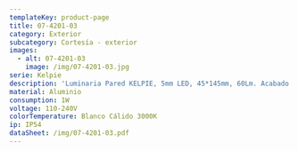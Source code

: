 ```yaml
---
templateKey: product-page
title: 07-4201-03
category: Exterior
subcategory: Cortesía - exterior
images:
  - alt: 07-4201-03
    image: /img/07-4201-03.jpg
serie: Kelpie
description: 'Luminaria Pared KELPIE, 5mm LED, 45*145mm, 60Lm. Acabado gris -03.'
material: Aluminio
consumption: 1W
voltage: 110-240V
colorTemperature: Blanco Cálido 3000K
ip: IP54
dataSheet: /img/07-4201-03.pdf
---
```


